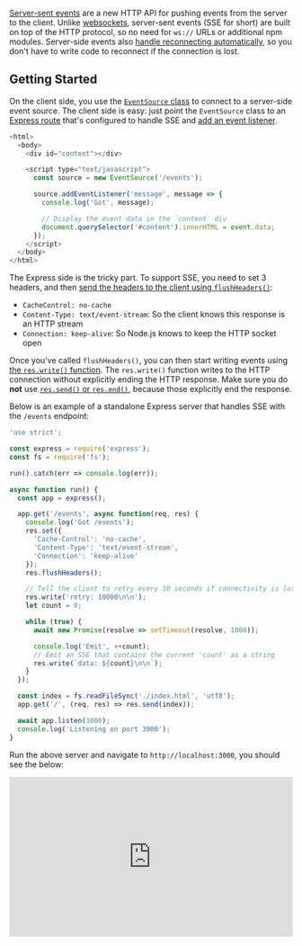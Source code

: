 [Server-sent events](https://developer.mozilla.org/en-US/docs/Web/API/Server-sent_events/Using_server-sent_events) are a new HTTP API for pushing events from the server to the client. Unlike [websockets](/tutorials/node/websockets), server-sent events (SSE for short) are built
on top of the HTTP protocol, so no need for `ws://` URLs or additional npm modules.
Server-side events also [handle reconnecting automatically](https://www.html5rocks.com/en/tutorials/eventsource/basics/#toc-reconnection-timeout), so you don't have to write
code to reconnect if the connection is lost.

Getting Started
---------------

On the client side, you use the [`EventSource` class](https://developer.mozilla.org/en-US/docs/Web/API/Server-sent_events#Interfaces) to connect to a server-side event source.
The client side is easy: just point the `EventSource` class to an [Express route](/tutorials/express/router) that's configured to handle SSE and [add an event listener](https://developer.mozilla.org/en-US/docs/Web/API/EventTarget/addEventListener).

```javascript
<html>
  <body>
    <div id="content"></div>

    <script type="text/javascript">
      const source = new EventSource('/events');

      source.addEventListener('message', message => {
        console.log('Got', message);

        // Display the event data in the `content` div
        document.querySelector('#content').innerHTML = event.data;
      });
    </script>
  </body>
</html>
```

The Express side is the tricky part. To support SSE, you need to
set 3 headers, and then [send the headers to the client using `flushHeaders()`](https://nodejs.org/api/http.html#http_request_flushheaders):

- `CacheControl: no-cache`
- `Content-Type: text/event-stream`: So the client knows this response is an HTTP stream
- `Connection: keep-alive`: So Node.js knows to keep the HTTP socket open

Once you've called `flushHeaders()`, you can then start writing events using [the `res.write()` function](https://nodejs.org/api/http.html#http_request_write_chunk_encoding_callback). The `res.write()` function
writes to the HTTP connection without explicitly ending the HTTP response. Make sure you do **not** use [`res.send()` or `res.end()`](/tutorials/express/res), because those explicitly end the response.

Below is an example of a standalone Express server that handles SSE with the
`/events` endpoint:

```javascript
'use strict';

const express = require('express');
const fs = require('fs');

run().catch(err => console.log(err));

async function run() {
  const app = express();

  app.get('/events', async function(req, res) {
    console.log('Got /events');
    res.set({
      'Cache-Control': 'no-cache',
      'Content-Type': 'text/event-stream',
      'Connection': 'keep-alive'
    });
    res.flushHeaders();

    // Tell the client to retry every 10 seconds if connectivity is lost
    res.write('retry: 10000\n\n');
    let count = 0;

    while (true) {
      await new Promise(resolve => setTimeout(resolve, 1000));

      console.log('Emit', ++count);
      // Emit an SSE that contains the current 'count' as a string
      res.write(`data: ${count}\n\n`);
    }
  });

  const index = fs.readFileSync('./index.html', 'utf8');
  app.get('/', (req, res) => res.send(index));

  await app.listen(3000);
  console.log('Listening on port 3000');
}
```

Run the above server and navigate to `http://localhost:3000`, you
should see the below:

<div style="position: relative; padding-bottom: 56.25%; height: 0;"><iframe src="https://www.loom.com/embed/b9601ab3d7694f59b59efd139a572f52" frameborder="0" webkitallowfullscreen mozallowfullscreen allowfullscreen style="position: absolute; top: 0; left: 0; width: 100%; height: 100%;"></iframe></div>